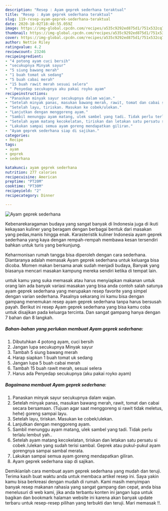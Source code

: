 ```yaml
---
description: "Resep : Ayam geprek sederhana teraktual"
title: "Resep : Ayam geprek sederhana teraktual"
slug: 119-resep-ayam-geprek-sederhana-teraktual
date: 2020-10-02T18:40:55.059Z
image: https://img-global.cpcdn.com/recipes/a535c9292ed875d1/751x532cq70/ayam-geprek-sederhana-foto-resep-utama.jpg
thumbnail: https://img-global.cpcdn.com/recipes/a535c9292ed875d1/751x532cq70/ayam-geprek-sederhana-foto-resep-utama.jpg
cover: https://img-global.cpcdn.com/recipes/a535c9292ed875d1/751x532cq70/ayam-geprek-sederhana-foto-resep-utama.jpg
author: Nettie Riley
ratingvalue: 4.2
reviewcount: 23246
recipeingredient:
- "4 potong ayam cuci bersih"
- "secukupnya Minyak sayur"
- "5 siung bawang merah"
- "1 buah tomat uk sedang"
- "5 buah cabai merah"
- "15 buah rawit merah sesuai selera"
- " Penyedap secukupnya aku pakai royko ayam"
recipeinstructions:
- "Panaskan minyak sayur secukupnya dalam wajan."
- "Setelah minyak panas, masukan bawang merah, rawit, tomat dan cabai secara bersamaan. (Tujuan agar saat menggoreng si rawit tidak meletus, hehe) goreng sampai layu."
- "Setelah layu, tiriskan. Masukan ke cobek/ulekan."
- "Lanjutkan dengan menggoreng ayam."
- "Sambil menunggu ayam matang, ulek sambel yang tadi. Tidak perlu terlalu lembut yah.."
- "Setelah ayam matang kecokelatan, tiriskan dan letakan satu persatu si cobek /ulekan yang sudah terisi sambal. Geprek atau pukul-pukul ayam gorengnya sampai sambal merata."
- "Lakukan sampai semua ayam goreng mendapatkan giliran."
- "Ayam geprek sederhana siap di sajikan."
categories:
- Recipe
tags:
- ayam
- geprek
- sederhana

katakunci: ayam geprek sederhana 
nutrition: 277 calories
recipecuisine: American
preptime: "PT20M"
cooktime: "PT30M"
recipeyield: "2"
recipecategory: Dinner

---
```



![Ayam geprek sederhana](https://img-global.cpcdn.com/recipes/a535c9292ed875d1/751x532cq70/ayam-geprek-sederhana-foto-resep-utama.jpg)

Kebenarekaragaman budaya yang sangat banyak di Indonesia juga di ikuti kekayaan kuliner yang beragam dengan berbagai bentuk dari masakan yang pedas,manis hingga enak. Karasteristik kuliner Indonesia ayam geprek sederhana yang kaya dengan rempah-rempah membawa kesan tersendiri bahkan untuk turis yang berkunjung.


Keharmonisan rumah tangga bisa diperoleh dengan cara sederhana. Diantaranya adalah memasak Ayam geprek sederhana untuk keluarga bisa dicoba. Momen makan bersama anak sudah menjadi budaya, Banyak yang biasanya mencari masakan kampung mereka sendiri ketika di tempat lain.



untuk kamu yang suka memasak atau harus menyiapkan makanan untuk orang lain ada banyak variasi masakan yang bisa anda contoh salah satunya ayam geprek sederhana yang merupakan resep favorite yang simpel dengan varian sederhana. Pasalnya sekarang ini kamu bisa dengan gampang menemukan resep ayam geprek sederhana tanpa harus bersusah payah.
Berikut ini resep Ayam geprek sederhana yang bisa kamu coba untuk disajikan pada keluarga tercinta. Dan sangat gampang hanya dengan 7 bahan dan 8 langkah.


<!--inarticleads1-->

##### Bahan-bahan yang perlukan membuat Ayam geprek sederhana:

1. Dibutuhkan 4 potong ayam, cuci bersih
1. Jangan lupa secukupnya Minyak sayur
1. Tambah 5 siung bawang merah
1. Harap siapkan 1 buah tomat uk sedang
1. Jangan lupa 5 buah cabai merah
1. Tambah 15 buah rawit merah, sesuai selera
1. Harus ada  Penyedap secukupnya (aku pakai royko ayam)




<!--inarticleads2-->

##### Bagaimana membuat  Ayam geprek sederhana:

1. Panaskan minyak sayur secukupnya dalam wajan.
1. Setelah minyak panas, masukan bawang merah, rawit, tomat dan cabai secara bersamaan. (Tujuan agar saat menggoreng si rawit tidak meletus, hehe) goreng sampai layu.
1. Setelah layu, tiriskan. Masukan ke cobek/ulekan.
1. Lanjutkan dengan menggoreng ayam.
1. Sambil menunggu ayam matang, ulek sambel yang tadi. Tidak perlu terlalu lembut yah..
1. Setelah ayam matang kecokelatan, tiriskan dan letakan satu persatu si cobek /ulekan yang sudah terisi sambal. Geprek atau pukul-pukul ayam gorengnya sampai sambal merata.
1. Lakukan sampai semua ayam goreng mendapatkan giliran.
1. Ayam geprek sederhana siap di sajikan.




Demikianlah cara membuat ayam geprek sederhana yang mudah dan teruji. Terima kasih buat waktu anda untuk membaca artikel resep ini. Saya yakin kamu bisa berkreasi dengan mudah di rumah. Kami masih menyimpan banyak resep makanan rahasia yang sangat gampang dan cepat, anda bisa menelusuri di web kami, jika anda terbantu konten ini jangan lupa untuk bagikan dan bookmark halaman website ini karena akan banyak update terbaru untuk resep-resep pilihan yang terbukti dan teruji. Mari memasak !!. 
